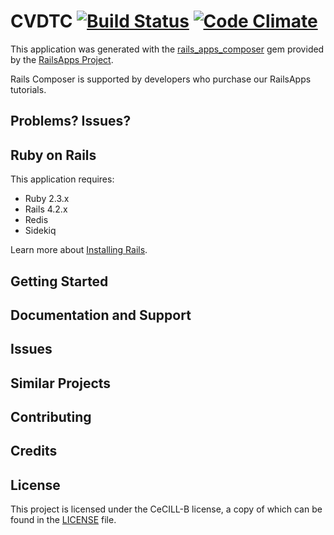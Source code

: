 CVDTC [![Build Status](https://travis-ci.org/afimb/cvdtc.svg?branch=master)](https://travis-ci.org/afimb/cvdtc) [![Code Climate](https://codeclimate.com/github/afimb/cvdtc/badges/gpa.svg)](https://codeclimate.com/github/afimb/cvdtc) 
================

This application was generated with the [rails_apps_composer](https://github.com/RailsApps/rails_apps_composer) gem
provided by the [RailsApps Project](http://railsapps.github.io/).

Rails Composer is supported by developers who purchase our RailsApps tutorials.

Problems? Issues?
-----------


Ruby on Rails
-------------

This application requires:

- Ruby 2.3.x
- Rails 4.2.x
- Redis
- Sidekiq

Learn more about [Installing Rails](http://railsapps.github.io/installing-rails.html).

Getting Started
---------------

Documentation and Support
-------------------------

Issues
-------------

Similar Projects
----------------

Contributing
------------

Credits
-------

License
-------

This project is licensed under the CeCILL-B license, a copy of which can be found in the [LICENSE](./LICENSE.md) file.
